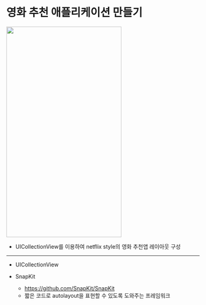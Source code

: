 영화 추천 애플리케이션 만들기
===========
<img src="https://user-images.githubusercontent.com/55949986/204124769-d0028d94-31f4-4d80-a3c5-dfb63a0dc455.gif" width="300" height="550"/>

* UICollectionView를 이용하여 netflix style의 영화 추천앱 레이아웃 구성
---------------------------------------

* UICollectionView

* SnapKit
  * https://github.com/SnapKit/SnapKit
  * 짧은 코드로 autolayout을 표현할 수 있도록 도와주는 프레임워크
